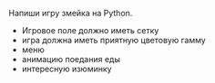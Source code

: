 Напиши игру змейка на Python.
- Игровое поле должно иметь сетку
- игра должна иметь приятную цветовую гамму
- меню
- анимацию поедания еды
- интересную изюминку